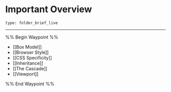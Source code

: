 # Important Overview
 
```ccard
type: folder_brief_live
```
 
---

%% Begin Waypoint %%
- [[Box Model]]
- [[Browser Style]]
- [[CSS Specificity]]
- [[Inheritance]]
- [[The Cascade]]
- [[Viewport]]

%% End Waypoint %%